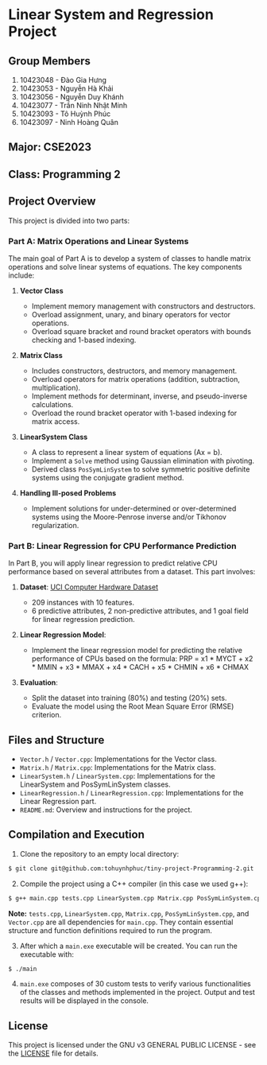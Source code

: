 # Linear System and Regression Project

## Group Members
1. 10423048 - Đào Gia Hưng
2. 10423053 - Nguyễn Hà Khải
3. 10423056 - Nguyễn Duy Khánh
4. 10423077 - Trần Ninh Nhật Minh
5. 10423093 - Tô Huỳnh Phúc
6. 10423097 - Ninh Hoàng Quân

## Major: CSE2023

## Class: Programming 2  

## Project Overview
This project is divided into two parts:

### Part A: Matrix Operations and Linear Systems

The main goal of Part A is to develop a system of classes to handle matrix operations and solve linear systems of equations. The key components include:

1. **Vector Class**
   - Implement memory management with constructors and destructors.
   - Overload assignment, unary, and binary operators for vector operations.
   - Overload square bracket and round bracket operators with bounds checking and 1-based indexing.

2. **Matrix Class**
   - Includes constructors, destructors, and memory management.
   - Overload operators for matrix operations (addition, subtraction, multiplication).
   - Implement methods for determinant, inverse, and pseudo-inverse calculations.
   - Overload the round bracket operator with 1-based indexing for matrix access.
   
3. **LinearSystem Class**
   - A class to represent a linear system of equations (Ax = b).
   - Implement a `Solve` method using Gaussian elimination with pivoting.
   - Derived class `PosSymLinSystem` to solve symmetric positive definite systems using the conjugate gradient method.
   
4. **Handling Ill-posed Problems**
   - Implement solutions for under-determined or over-determined systems using the Moore-Penrose inverse and/or Tikhonov regularization.

### Part B: Linear Regression for CPU Performance Prediction

In Part B, you will apply linear regression to predict relative CPU performance based on several attributes from a dataset. This part involves:

1. **Dataset**: [UCI Computer Hardware Dataset](https://archive.ics.uci.edu/ml/datasets/Computer%2BHardware)
   - 209 instances with 10 features.
   - 6 predictive attributes, 2 non-predictive attributes, and 1 goal field for linear regression prediction.

2. **Linear Regression Model**: 
   - Implement the linear regression model for predicting the relative performance of CPUs based on the formula:
   PRP = x1 * MYCT + x2 * MMIN + x3 * MMAX + x4 * CACH + x5 * CHMIN + x6 * CHMAX

   
3. **Evaluation**: 
   - Split the dataset into training (80%) and testing (20%) sets.
   - Evaluate the model using the Root Mean Square Error (RMSE) criterion.

## Files and Structure

- `Vector.h` / `Vector.cpp`: Implementations for the Vector class.
- `Matrix.h` / `Matrix.cpp`: Implementations for the Matrix class.
- `LinearSystem.h` / `LinearSystem.cpp`: Implementations for the LinearSystem and PosSymLinSystem classes.
- `LinearRegression.h` / `LinearRegression.cpp`: Implementations for the Linear Regression part.
- `README.md`: Overview and instructions for the project.

## Compilation and Execution
1. Clone the repository to an empty local directory:
```bash
$ git clone git@github.com:tohuynhphuc/tiny-project-Programming-2.git
```

2. Compile the project using a C++ compiler (in this case we used g++):
```bash
$ g++ main.cpp tests.cpp LinearSystem.cpp Matrix.cpp PosSymLinSystem.cpp Vector.cpp -o main
```
**Note:** `tests.cpp`, `LinearSystem.cpp`, `Matrix.cpp`, `PosSymLinSystem.cpp`, and `Vector.cpp` are all dependencies for `main.cpp`. They contain essential structure and function definitions required to run the program.

3. After which a `main.exe` executable will be created. You can run the executable with:
```bash
$ ./main
```

4. `main.exe` composes of 30 custom tests to verify various functionalities of the classes and methods implemented in the project. Output and test results will be displayed in the console.

## License

This project is licensed under the GNU v3 GENERAL PUBLIC LICENSE - see the [LICENSE](LICENSE) file for details.
